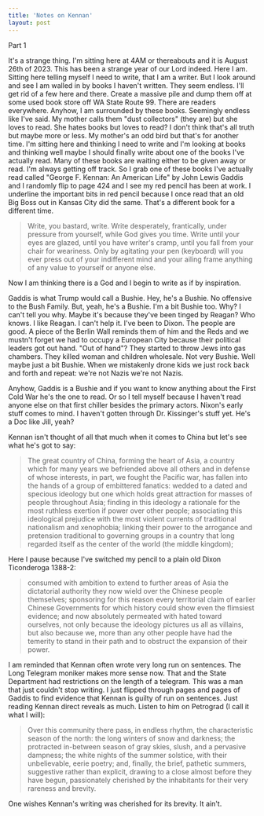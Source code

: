 ```yaml
---
title: 'Notes on Kennan'
layout: post
---
```


Part 1 

It's a strange thing. I'm sitting here at 4AM or thereabouts and it is August 26th of 2023. This has been a strange year of our Lord indeed. Here I am. Sitting here telling myself I need to write, that I am a writer. But I look around and see I am walled in by books I haven't written. They seem endless. I'll get rid of a few here and there. Create a massive pile and dump them off at some used book store off WA State Route 99. There are readers everywhere. Anyhow, I am surrounded by these books. Seemingly endless like I've said. My mother calls them "dust collectors" (they are) but she loves to read. She hates books but loves to read? I don't think that's all truth but maybe more or less. My mother's an odd bird but that's for another time. I'm sitting here and thinking I need to write and I'm looking at books and thinking well maybe I should finally write about one of the books I've actually read. Many of these books are waiting either to be given away or read. I'm always getting off track. So I grab one of these books I've actually read called "George F. Kennan: An American Life" by John Lewis Gaddis and I randomly flip to page 424 and I see my red pencil has been at work. I underline the important bits in red pencil because I once read that an old Big Boss out in Kansas City did the same. That's a different book for a different time.

> Write, you bastard, write. Write desperately, frantically, under pressure from yourself, while God gives you time. Write until your eyes are glazed, until you have writer's cramp, until you fall from your chair for weariness. Only by agitating your pen (keyboard) will you ever press out of your indifferent mind and your ailing frame anything of any value to yourself or anyone else.

Now I am thinking there is a God and I begin to write as if by inspiration.

Gaddis is what Trump would call a Bushie. Hey, he's a Bushie. No offensive to the Bush Family. But, yeah, he's a Bushie. I'm a bit Bushie too. Why? I can't tell you why. Maybe it's because they've been tinged by Reagan? Who knows. I like Reagan. I can't help it. I've been to Dixon. The people are good. A piece of the Berlin Wall reminds them of him and the Reds and we mustn't forget we had to occupy a European City because their political leaders got out hand. "Out of hand"? They started to throw Jews into gas chambers. They killed woman and children wholesale. Not very Bushie. Well maybe just a bit Bushie. When we mistakenly drone kids we just rock back and forth and repeat: we're not Nazis we're not Nazis.

Anyhow, Gaddis is a Bushie and if you want to know anything about the First Cold War he's the one to read. Or so I tell myself because I haven't read anyone else on that first chiller besides the primary actors. Nixon's early stuff comes to mind. I haven't gotten through Dr. Kissinger's stuff yet. He's a Doc like Jill, yeah?

Kennan isn't thought of all that much when it comes to China but let's see what he's got to say:

> The great country of China, forming the heart of Asia, a country which for many years we befriended above all others and in defense of whose interests, in part, we fought the Pacific war, has fallen into the hands of a group of embittered fanatics: wedded to a dated and specious ideology but one which holds great attraction for masses of people throughout Asia; finding in this ideology a rationale for the most ruthless exertion if power over other people; associating this ideological prejudice with the most violent currents of traditional nationalism and xenophobia; linking their power to the arrogance and pretension traditional to governing groups in a country that long regarded itself as the center of the world (the middle kingdom);

Here I pause because I've switched my pencil to a plain old Dixon Ticonderoga 1388-2:

> consumed with ambition to extend to further areas of Asia the dictatorial authority they now wield over the Chinese people themselves; sponsoring for this reason every territorial claim of earlier Chinese Governments for which history could show even the flimsiest evidence; and now absolutely permeated with hated toward ourselves, not only because the ideology pictures us all as villains, but also because we, more than any other people have had the temerity to stand in their path and to obstruct the expansion of their power.

I am reminded that Kennan often wrote very long run on sentences. The Long Telegram moniker makes more sense now. That and the State Department had restrictions on the length of a telegram. This was a man that just couldn't stop writing. I just flipped through pages and pages of Gaddis to find evidence that Kennan is guilty of run on sentences. Just reading Kennan direct reveals as much. Listen to him on Petrograd (I call it what I will):

> Over this community there pass, in endless rhythm, the characteristic season of the north: the long winters of snow and darkness; the protracted in-between season of gray skies, slush, and a pervasive dampness; the white nights of the summer solstice, with their unbelievable, eerie poetry; and, finally, the brief, pathetic summers, suggestive rather than explicit, drawing to a close almost before they have begun, passionately cherished by the inhabitants for their very rareness and brevity.

One wishes Kennan's writing was cherished for its brevity. It ain't.
